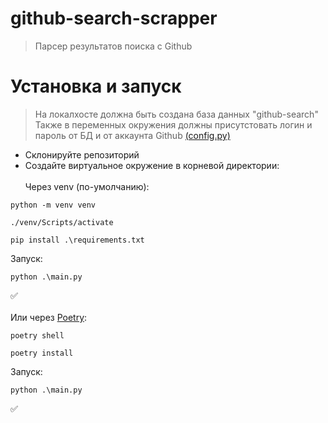 # github-search-scrapper

> Парсер результатов поиска с Github

# Установка и запуск
> На локалхосте должна быть создана база данных "github-search"\
> Также в переменных окружения должны присутстовать логин и пароль от БД и от аккаунта Github [(config.py)](https://github.com/ConfirmedPlayer/github-search-scrapper/blob/5975ed12d3773ef72d5057cee64079b23e636a02/github-search-scrapper/config.py)
* Склонируйте репозиторий
* Создайте виртуальное окружение в корневой директории:\
\
Через venv (по-умолчанию):
```shell
python -m venv venv
```
```shell
./venv/Scripts/activate
```
```shell
pip install .\requirements.txt
```
Запуск:
```shell
python .\main.py
```
✅\
\
Или через [Poetry](https://python-poetry.org/):
```shell
poetry shell
```
```shell
poetry install
```
Запуск:
```shell
python .\main.py
```
✅
